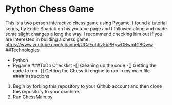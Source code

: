 # Python Chess Game 
This is a two person interactive chess game using Pygame. I found a tutorial series, by Eddie Sharick on his youtube page and I followed along and made some slight changes a long the way. I recommend checking him out if you are interested in building a chess game.
https://www.youtube.com/channel/UCaEohRz5bPHywGBwmR18Qww 
##Technologies
- Python
- Pygame
###ToDo Checklist
-[] Cleaning up the code
-[] Getting the code to run
-[] Getting the Chess AI engine to run in my main file
####Instructions
1. Begin by forking this repository to your Github account and then clone this repository to your machine.
2. Run ChessMain.py

